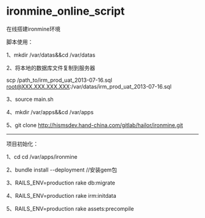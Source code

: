 ironmine_online_script
======================

在线搭建ironmine环境

脚本使用：

1、mkdir /var/datas&&cd /var/datas

2、将本地的数据库文件复制到服务器

scp /path_to/irm_prod_uat_2013-07-16.sql root@XXX.XXX.XXX.XXX:/var/datas/irm_prod_uat_2013-07-16.sql

3、source main.sh

4、mkdir /var/apps&&cd /var/apps

5、git clone http://hismsdev.hand-china.com/gitlab/hailor/ironmine.git


-------------------------------------------------------------------

项目初始化：

1、cd cd /var/apps/ironmine

2、bundle install --deployment  //安装gem包

3、RAILS_ENV=production rake db:migrate

4、RAILS_ENV=production rake irm:initdata

5、RAILS_ENV=production rake assets:precompile

